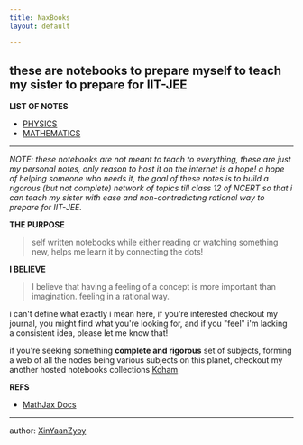```yaml
---
title: NaxBooks
layout: default

---
```

## these are notebooks to prepare myself to teach my sister to prepare for IIT-JEE

**LIST OF NOTES**
- [PHYSICS](/NAxBooks/Physics)
- [MATHEMATICS](/NaxBooks/Mathematics)

________________
*NOTE: these notebooks are not meant to teach to everything, these are just my personal notes, only reason to host it on the internet is a hope! a hope of helping someone who needs it, the goal of these notes is to build a rigorous (but not complete) network of topics till class 12 of NCERT so that i can teach my sister with ease and non-contradicting rational way to prepare for IIT-JEE.*

**THE PURPOSE**
> self written notebooks while either reading or watching something new, helps me learn it by connecting the dots!

**I BELIEVE**
> I believe that having a feeling of a concept is more important than imagination. feeling in a rational way.

i can't define what exactly i mean here, if you're interested checkout my journal, you might find what you're looking for, and if you "feel" i'm lacking a consistent idea, please let me know that!

if you're seeking something **complete and rigorous** set of subjects, forming a web of all the nodes being various subjects on this planet, checkout my another hosted notebooks collections [Koham](/KoHam)


**REFS**
- [MathJax Docs](http://www.onemathematicalcat.org/MathJaxDocumentation/TeXSyntax.htm)


____________________
author: [XinYaanZyoy](https://XinYaanZyoy.github.io)